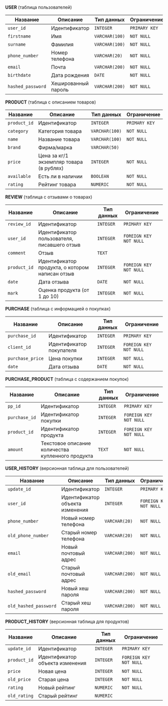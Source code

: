 **USER**  (таблица пользователей) 

| Название         | Описание           | Тип данных     | Ограничение   |
|------------------| -------------------| -------------- |---------------|
| `user_id`        | Идентификатор      | `INTEGER`      | `PRIMARY KEY` |
| `firstname`      | Имя                | `VARCHAR(100)` | `NOT NULL`    |
| `surname`        | Фамилия            | `VARCHAR(100)` | `NOT NULL`    |
| `phone_number`   | Номер телефона     | `VARCHAR(20)`  | `NOT NULL`    |
| `email`          | Почта              | `VARCHAR(200)` | `NOT NULL`    |
| `birthdate`      | Дата рождения      | `DATE`         | `NOT NULL`    |
| `hashed_password`| Хешированный пароль| `VARCHAR(200)` | `NOT NULL`    |


**PRODUCT**  (таблица с описанием товаров) 

| Название       | Описание                                | Тип данных     | Ограничение   |
|----------------| ----------------------------------------| -------------- |---------------|
| `product_id`   | Идентификатор                           | `INTEGER`      | `PRIMARY KEY` |
| `category`     | Категория товара                        | `VARCHAR(100)` | `NOT NULL`    |
| `name`         | Название товара                         | `VARCHAR(100)` | `NOT NULL`    |
| `brand`        | Фирма/марка                             | `VARCHAR(50)`  |               |
| `price`        | Цена за кг/1 экземпляр товара (в рублях)| `INTEGER`      | `NOT NULL`    |
| `available`    | Есть ли в наличии                       | `BOOLEAN`      | `NOT NULL`    |
| `rating`       | Рейтинг товара                          | `NUMERIC`      | `NOT NULL`    |


**REVIEW**   (таблица с отзывами о товарах)

| Название       | Описание                                       | Тип данных     | Ограничение           |
|----------------| -----------------------------------------------| -------------- |-----------------------|
| `review_id`    | Идентификатор                                  | `INTEGER`      | `PRIMARY KEY`         |
| `user_id`      | Идентификатор пользователя, писавшего отзыв    | `INTEGER`      | `FOREIGN KEY NOT NULL`|
| `comment`      | Отзыв                                          | `TEXT`         |                       |
| `product_id`   | Идентификатор продукта, о котором написан отзыв| `INTEGER`      | `FOREIGN KEY NOT NULL`|
| `date`         | Дата отзыва                                    | `DATE`         | `NOT NULL`            |
| `mark`         | Оценка продукта (от 1 до 10)                   | `INTEGER`      | `NOT NULL`            |


**PURCHASE**   (таблица с информацией о покупках)

| Название        | Описание                   | Тип данных     | Ограничение           |
|-----------------| ---------------------------| -------------- |-----------------------|
| `purchase_id`   | Идентификатор              | `INTEGER`      | `PRIMARY KEY`         |
| `client_id`     | Идентификатор покупателя   | `INTEGER`      | `FOREIGN KEY NOT NULL`|
| `purchase_price`| Цена покупки               | `INTEGER`      | `NOT NULL`            |
| `date`          | Дата отзыва                | `DATE`         | `NOT NULL`            |


**PURCHASE_PRODUCT**   (таблица с содержанием покупок)

| Название       | Описание                                           | Тип данных     | Ограничение           |
|----------------| ---------------------------------------------------| -------------- |-----------------------|
| `pp_id`        | Идентификатор                                      | `INTEGER`      | `PRIMARY KEY`         |
| `purchase_id`  | Идентификатор покупки                              | `INTEGER`      | `FOREIGN KEY NOT NULL`|
| `product_id`   | Идентификатор продукта                             | `INTEGER`      | `FOREIGN KEY NOT NULL`|
| `amount`       | Текстовое описание количества купленного продукта  | `TEXT`         | `NOT NULL`            |


**USER_HISTORY** (версионная таблица для пользователей)  

| Название             | Описание                        | Тип данных     | Ограничение           |
|----------------------| --------------------------------| -------------- |-----------------------|
| `update_id`          | Идентификатор                   | `INTEGER`      | `PRIMARY KEY`         |
| `user_id`            | Идентификатор объекта изменения | `INTEGER`      | `FOREIGN KEY NOT NULL`|
| `phone_number`       | Новый номер телефона            | `VARCHAR(20)`  | `NOT NULL`            |
| `old_phone_number`   | Старый номер телефона           | `VARCHAR(20)`  | `NOT NULL`            |
| `email`              | Новый почтовый адрес            | `VARCHAR(200)` | `NOT NULL`            |
| `old_email`          | Старый почтовый адрес           | `VARCHAR(200)` | `NOT NULL`            |
| `hashed_password`    | Новый хеш пароля                | `VARCHAR(200)` | `NOT NULL`            |
| `old_hashed_password`| Старый хеш пароля               | `VARCHAR(200)` | `NOT NULL`            |


**PRODUCT_HISTORY** (версионная таблица для продуктов) 

| Название          | Описание                        | Тип данных     | Ограничение           |
|-------------------| --------------------------------| -------------- |-----------------------|
| `update_id`       | Идентификатор                   | `INTEGER`      | `PRIMARY KEY`         |
| `product_id`      | Идентификатор объекта изменения | `INTEGER`      | `FOREIGN KEY NOT NULL`|
| `price`           | Новая цена                      | `INTEGER`      | `NOT NULL`            |
| `old_price`       | Старая цена                     | `INTEGER`      | `NOT NULL`            |
| `rating`          | Новый рейтинг                   | `NUMERIC`      | `NOT NULL`            |
| `old_rating`      | Старый рейтинг                  | `NUMERIC`      |                       |
